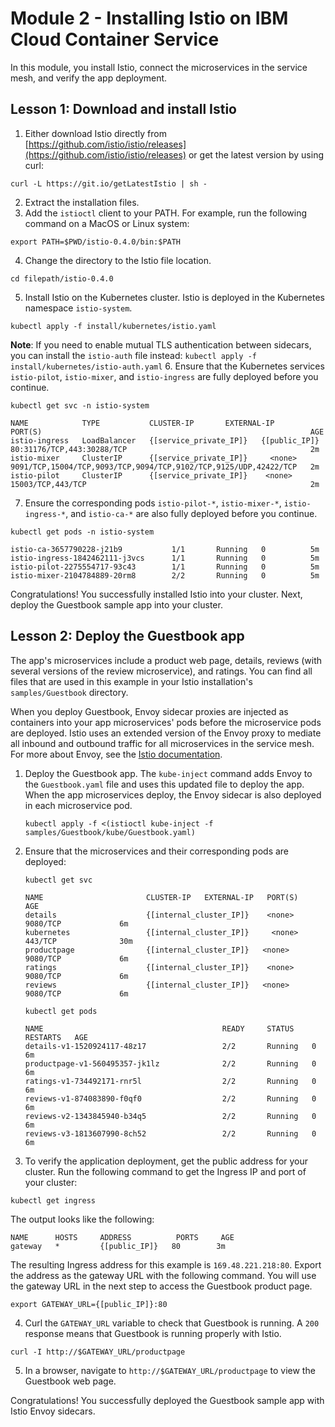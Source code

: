 # Module 2 - Installing Istio on IBM Cloud Container Service
In this module, you install Istio,  connect the microservices in the service mesh, and verify the app deployment. 

## Lesson 1: Download and install Istio

1. Either download Istio directly from [https://github.com/istio/istio/releases](https://github.com/istio/istio/releases) or get the latest version by using curl:
```
curl -L https://git.io/getLatestIstio | sh -
```
2. Extract the installation files.
3. Add the `istioctl` client to your PATH. For example, run the following command on a MacOS or Linux system:
```
export PATH=$PWD/istio-0.4.0/bin:$PATH
```
4. Change the directory to the Istio file location.
```
cd filepath/istio-0.4.0
```
5. Install Istio on the Kubernetes cluster. Istio is deployed in the Kubernetes namespace `istio-system`.
```
kubectl apply -f install/kubernetes/istio.yaml
```
**Note**: If you need to enable mutual TLS authentication between sidecars, you can install the `istio-auth` file instead: `kubectl apply -f install/kubernetes/istio-auth.yaml`
6. Ensure that the Kubernetes services `istio-pilot`, `istio-mixer`, and `istio-ingress` are fully deployed before you continue.
```
kubectl get svc -n istio-system
```
```
NAME            TYPE           CLUSTER-IP       EXTERNAL-IP      PORT(S)                                                            AGE
istio-ingress   LoadBalancer   {[service_private_IP]}   {[public_IP]}   80:31176/TCP,443:30288/TCP                                         2m
istio-mixer     ClusterIP      {[service_private_IP]}     <none>           9091/TCP,15004/TCP,9093/TCP,9094/TCP,9102/TCP,9125/UDP,42422/TCP   2m
istio-pilot     ClusterIP      {[service_private_IP]}    <none>           15003/TCP,443/TCP                                                  2m
```
7. Ensure the corresponding pods `istio-pilot-*`, `istio-mixer-*`, `istio-ingress-*`, and `istio-ca-*` are also fully deployed before you continue.
```
kubectl get pods -n istio-system
```
```
istio-ca-3657790228-j21b9           1/1       Running   0          5m
istio-ingress-1842462111-j3vcs      1/1       Running   0          5m
istio-pilot-2275554717-93c43        1/1       Running   0          5m
istio-mixer-2104784889-20rm8        2/2       Running   0          5m
```

Congratulations! You successfully installed Istio into your cluster. Next, deploy the Guestbook sample app into your cluster.


## Lesson 2: Deploy the Guestbook app

The app's microservices include a product web page, details, reviews (with several versions of the review microservice), and ratings. You can find all files that are used in this example in your Istio installation's `samples/Guestbook` directory.

When you deploy Guestbook, Envoy sidecar proxies are injected as containers into your app microservices' pods before the microservice pods are deployed. Istio uses an extended version of the Envoy proxy to mediate all inbound and outbound traffic for all microservices in the service mesh. For more about Envoy, see the [Istio documentation](https://istio.io/docs/concepts/what-is-istio/overview.html#envoy).

1. Deploy the Guestbook app. The `kube-inject` command adds Envoy to the `Guestbook.yaml` file and uses this updated file to deploy the app. When the app microservices deploy, the Envoy sidecar is also deployed in each microservice pod.

   ```
   kubectl apply -f <(istioctl kube-inject -f samples/Guestbook/kube/Guestbook.yaml)
   ```
2. Ensure that the microservices and their corresponding pods are deployed:

   ```
   kubectl get svc
   ```
   
   ```
   NAME                       CLUSTER-IP   EXTERNAL-IP   PORT(S)              AGE
   details                    {[internal_cluster_IP]}    <none>        9080/TCP             6m
   kubernetes                 {[internal_cluster_IP]}     <none>        443/TCP              30m
   productpage                {[internal_cluster_IP]}   <none>        9080/TCP             6m
   ratings                    {[internal_cluster_IP]}    <none>        9080/TCP             6m
   reviews                    {[internal_cluster_IP]}   <none>        9080/TCP             6m
   ```
   
   ```
   kubectl get pods
   ```
   
   ```
   NAME                                        READY     STATUS    RESTARTS   AGE
   details-v1-1520924117-48z17                 2/2       Running   0          6m
   productpage-v1-560495357-jk1lz              2/2       Running   0          6m
   ratings-v1-734492171-rnr5l                  2/2       Running   0          6m
   reviews-v1-874083890-f0qf0                  2/2       Running   0          6m
   reviews-v2-1343845940-b34q5                 2/2       Running   0          6m
   reviews-v3-1813607990-8ch52                 2/2       Running   0          6m
   ```
3. To verify the application deployment, get the public address for your cluster. Run the following command to get the Ingress IP and port of your cluster:
```
kubectl get ingress
```
The output looks like the following:
```
NAME      HOSTS     ADDRESS          PORTS     AGE
gateway   *         {[public_IP]}   80        3m
```
The resulting Ingress address for this example is `169.48.221.218:80`. Export the address as the gateway URL with the following command. You will use the gateway URL in the next step to access the Guestbook product page.
```
export GATEWAY_URL={[public_IP]}:80
```
4. Curl the `GATEWAY_URL` variable to check that Guestbook is running. A `200` response means that Guestbook is running properly with Istio.
```
curl -I http://$GATEWAY_URL/productpage
```
5. In a browser, navigate to `http://$GATEWAY_URL/productpage` to view the Guestbook web page.

Congratulations! You successfully deployed the Guestbook sample app with Istio Envoy sidecars.



